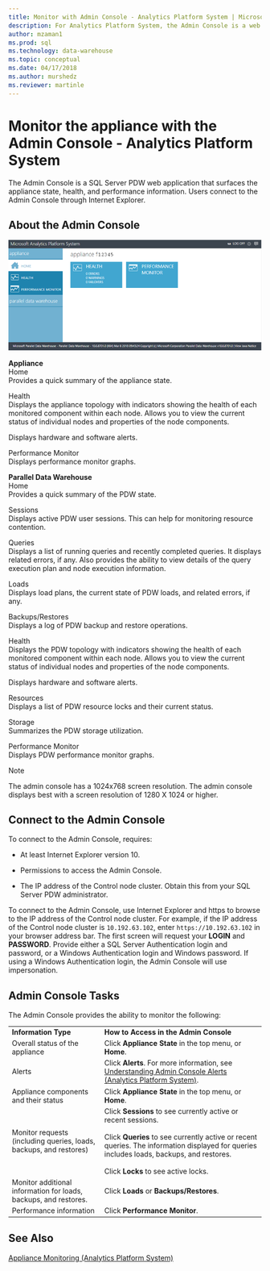 ```yaml
---
title: Monitor with Admin Console - Analytics Platform System | Microsoft Docs
description: For Analytics Platform System, the Admin Console is a web application that surfaces the appliance state, health, and performance information. Users connect to the Admin Console through an internet browser.
author: mzaman1 
ms.prod: sql
ms.technology: data-warehouse
ms.topic: conceptual
ms.date: 04/17/2018
ms.author: murshedz
ms.reviewer: martinle
---
```


# Monitor the appliance with the Admin Console - Analytics Platform System
The Admin Console is a SQL Server PDW web application that surfaces the appliance state, health, and performance information. Users connect to the Admin Console through Internet Explorer.  
  
## <a name="About"></a>About the Admin Console  
![Appliance Console Home](./media/monitor-the-appliance-by-using-the-admin-console/SQL_Server_PDW_AdminConsol_ApplHome.png "SQL_Server_PDW_AdminConsol_ApplHome")  
  
**Appliance**  
Home  
Provides a quick summary of the appliance state.  
  
Health  
Displays the appliance topology with indicators showing the health of each monitored component within each node. Allows you to view the current status of individual nodes and properties of the node components.  
  
Displays hardware and software alerts.  
  
Performance Monitor  
Displays performance monitor graphs.  
  
**Parallel Data Warehouse**  
Home  
Provides a quick summary of the PDW state.  
  
Sessions  
Displays active PDW user sessions. This can help for monitoring resource contention.  
  
Queries  
Displays a list of running queries and recently completed queries. It displays related errors, if any. Also provides the ability to view details of the query execution plan and node execution information.  
  
Loads  
Displays load plans, the current state of PDW loads, and related errors, if any.  
  
Backups/Restores  
Displays a log of PDW backup and restore operations.  
  
Health  
Displays the PDW topology with indicators showing the health of each monitored component within each node. Allows you to view the current status of individual nodes and properties of the node components.  
  
Displays hardware and software alerts.  
  
Resources  
Displays a list of PDW resource locks and their current status.  
  
Storage  
Summarizes the PDW storage utilization.  
  
Performance Monitor  
Displays PDW performance monitor graphs.  
 
> [!NOTE]  
> The admin console has a 1024x768 screen resolution. The admin console displays best with a screen resolution of 1280 X 1024 or higher.  
  
## <a name="Connect"></a>Connect to the Admin Console  
To connect to the Admin Console, requires:  
  
-   At least Internet Explorer version 10.  
  
-   Permissions to access the Admin Console. <!-- MISSING LINKS See [Grant Permissions to Use the Admin Console &#40;SQL Server PDW&#41;](../sqlpdw/grant-permissions-to-use-the-admin-console-sql-server-pdw.md).  -->  
  
-   The IP address of the Control node cluster.  Obtain this from your SQL Server PDW administrator.  
  
To connect to the Admin Console, use Internet Explorer and https to browse to the IP address of the Control node cluster. For example, if the IP address of the Control node cluster is `10.192.63.102`, enter `https://10.192.63.102` in your browser address bar. The first screen will request your **LOGIN** and **PASSWORD**. Provide either a SQL Server Authentication login and password, or a Windows Authentication login and Windows password. If using a Windows Authentication login, the Admin Console will use impersonation.  
  
## <a name="RelatedTasks"></a>Admin Console Tasks  
The Admin Console provides the ability to monitor the following:  
  
|||  
|-|-|  
|**Information Type**|**How to Access in the Admin Console**|  
|Overall status of the appliance|Click **Appliance State** in the top menu, or **Home**.|  
|Alerts|Click **Alerts**. For more information, see [Understanding Admin Console Alerts &#40;Analytics Platform System&#41;](understanding-admin-console-alerts.md).|  
|Appliance components and their status|Click **Appliance State** in the top menu, or **Home**.|  
|Monitor requests (including queries, loads, backups, and restores)|Click **Sessions** to see currently active or recent sessions.<br /><br />Click **Queries** to see currently active or recent queries. The information displayed for queries includes loads, backups, and restores.<br /><br />Click **Locks** to see active locks.|  
|Monitor additional information for loads, backups, and restores.|Click **Loads** or **Backups/Restores**.|  
|Performance information|Click **Performance Monitor**.|  
  
## See Also  
[Appliance Monitoring &#40;Analytics Platform System&#41;](appliance-monitoring.md)  
  
